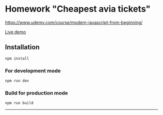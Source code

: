 # Homework "Cheapest avia tickets"

https://www.udemy.com/course/modern-javascript-from-beginning/


[Live demo](https://agdobrynin.github.io/udemy-js-aviatikets/dist/)

## Installation
```
npm install
```

### For development mode
```
npm run dev
```

### Build for production mode
```
npm run build
```
---
